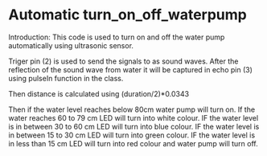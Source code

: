 # Automatic turn_on_off_waterpump
 
Introduction:
 This code is used to turn on and off the water pump automatically
 using ultrasonic sensor.
 
 Triger pin (2) is used to send the signals to as sound waves. After the
 reflection of the sound wave from water it will be captured in echo pin (3)
 using pulseIn function in the class.
  
 Then distance is calculated using (duration/2)*0.0343
 
 Then if the water level reaches below 80cm water pump will turn on.
 If the water reaches 60 to 79 cm LED will turn into white colour.
 IF the water level is in between 30 to 60 cm LED will turn into blue colour.
 IF the water level is in between 15 to 30 cm LED will turn into green colour.
 IF the water level is in less than 15 cm LED will turn into red colour and 
 water pump will turn off.
 
 
 
 
